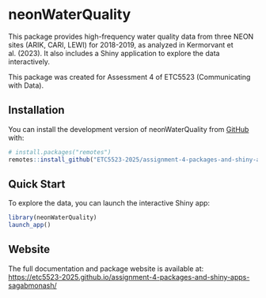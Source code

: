
<!-- README.md is generated from README.Rmd. Please edit that file -->

# neonWaterQuality

<!-- badges: start -->

<!-- badges: end -->

This package provides high-frequency water quality data from three NEON
sites (ARIK, CARI, LEWI) for 2018-2019, as analyzed in Kermorvant et
al. (2023). It also includes a Shiny application to explore the data
interactively.

This package was created for Assessment 4 of ETC5523 (Communicating with
Data).

## Installation

You can install the development version of neonWaterQuality from
[GitHub](https://github.com/ETC5523-2025/assignment-4-packages-and-shiny-apps-sagabmonash)
with:

``` r
# install.packages("remotes")
remotes::install_github("ETC5523-2025/assignment-4-packages-and-shiny-apps-sagabmonash")
```

## Quick Start

To explore the data, you can launch the interactive Shiny app:

``` r
library(neonWaterQuality)
launch_app()
```

## Website

The full documentation and package website is available at:
<https://etc5523-2025.github.io/assignment-4-packages-and-shiny-apps-sagabmonash/>
